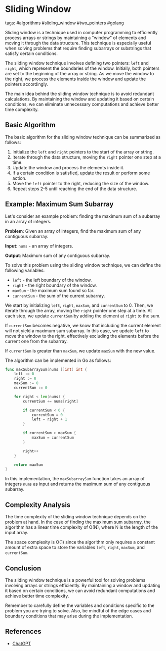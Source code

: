 # Sliding Window

tags: #algorithms #sliding_window #two_pointers #golang

Sliding window is a technique used in computer programming to efficiently process arrays or strings by maintaining a "window" of elements and moving it through the data structure. This technique is especially useful when solving problems that require finding subarrays or substrings that satisfy certain conditions.

The sliding window technique involves defining two pointers: `left` and `right`, which represent the boundaries of the window. Initially, both pointers are set to the beginning of the array or string. As we move the window to the right, we process the elements inside the window and update the pointers accordingly.

The main idea behind the sliding window technique is to avoid redundant calculations. By maintaining the window and updating it based on certain conditions, we can eliminate unnecessary computations and achieve better time complexity.

## Basic Algorithm

The basic algorithm for the sliding window technique can be summarized as follows:

1. Initialize the `left` and `right` pointers to the start of the array or string.
2. Iterate through the data structure, moving the `right` pointer one step at a time.
3. Update the window and process the elements inside it.
4. If a certain condition is satisfied, update the result or perform some action.
5. Move the `left` pointer to the right, reducing the size of the window.
6. Repeat steps 2-5 until reaching the end of the data structure.

## Example: Maximum Sum Subarray

Let's consider an example problem: finding the maximum sum of a subarray in an array of integers.

**Problem**: Given an array of integers, find the maximum sum of any contiguous subarray.

**Input**: `nums` - an array of integers.

**Output**: Maximum sum of any contiguous subarray.

To solve this problem using the sliding window technique, we can define the following variables:

- `left` - the left boundary of the window.
- `right` - the right boundary of the window.
- `maxSum` - the maximum sum found so far.
- `currentSum` - the sum of the current subarray.

We start by initializing `left`, `right`, `maxSum`, and `currentSum` to 0. Then, we iterate through the array, moving the `right` pointer one step at a time. At each step, we update `currentSum` by adding the element at `right` to the sum.

If `currentSum` becomes negative, we know that including the current element will not yield a maximum sum subarray. In this case, we update `left` to move the window to the right, effectively excluding the elements before the current one from the subarray.

If `currentSum` is greater than `maxSum`, we update `maxSum` with the new value.

The algorithm can be implemented in Go as follows:

```go
func maxSubarraySum(nums []int) int {
    left := 0
    right := 0
    maxSum := 0
    currentSum := 0

    for right < len(nums) {
        currentSum += nums[right]

        if currentSum < 0 {
            currentSum = 0
            left = right + 1
        }

        if currentSum > maxSum {
            maxSum = currentSum
        }

        right++
    }

    return maxSum
}
```

In this implementation, the `maxSubarraySum` function takes an array of integers `nums` as input and returns the maximum sum of any contiguous subarray.

## Complexity Analysis

The time complexity of the sliding window technique depends on the problem at hand. In the case of finding the maximum sum subarray, the algorithm has a linear time complexity of O(N), where N is the length of the input array.

The space complexity is O(1) since the algorithm only requires a constant amount of extra space to store the variables `left`, `right`, `maxSum`, and `currentSum`.

## Conclusion

The sliding window technique is a powerful tool for solving problems involving arrays or strings efficiently. By maintaining a window and updating it based on certain conditions, we can avoid redundant computations and achieve better time complexity.

Remember to carefully define the variables and conditions specific to the problem you are trying to solve. Also, be mindful of the edge cases and boundary conditions that may arise during the implementation.

## References

- [ChatGPT](https://chat.openai.com/share/9fe03648-cfd0-436b-95be-410f005dbd1e)